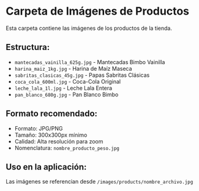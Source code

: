 # Carpeta de Imágenes de Productos

Esta carpeta contiene las imágenes de los productos de la tienda.

## Estructura:
- `mantecadas_vainilla_625g.jpg` - Mantecadas Bimbo Vainilla
- `harina_maiz_1kg.jpg` - Harina de Maíz Maseca
- `sabritas_clasicas_45g.jpg` - Papas Sabritas Clásicas
- `coca_cola_600ml.jpg` - Coca-Cola Original
- `leche_lala_1l.jpg` - Leche Lala Entera
- `pan_blanco_680g.jpg` - Pan Blanco Bimbo

## Formato recomendado:
- Formato: JPG/PNG
- Tamaño: 300x300px mínimo
- Calidad: Alta resolución para zoom
- Nomenclatura: `nombre_producto_peso.jpg`

## Uso en la aplicación:
Las imágenes se referencian desde `/images/products/nombre_archivo.jpg`